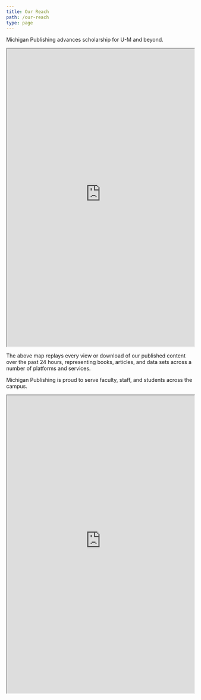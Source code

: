 ```yaml
---
title: Our Reach
path: /our-reach
type: page
---
```

Michigan Publishing advances scholarship for U-M and beyond.

<iframe title="Readership map" width="100%" height="800" src="https://maps.publishing.umich.edu/readership-map/"></iframe>

The above map replays every view or download of our published content over the past 24 hours, representing books, articles, and data sets across a number of platforms and services.



Michigan Publishing is proud to serve faculty, staff, and students across the campus.

<iframe title="Readership map" width="100%" height="800" src="https://maps.publishing.umich.edu/campus_map/title-geofield-map"></iframe>
